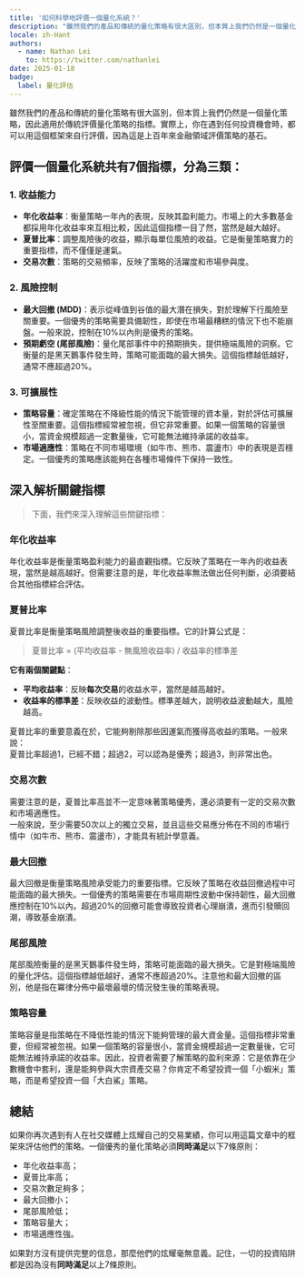 ```yaml
---
title: '如何科學地評價一個量化系統？'
description: "雖然我們的產品和傳統的量化策略有很大區別，但本質上我們仍然是一個量化策略，因此適用於傳統評價量化策略的指標。實際上，你在遇到任何投資機會時，都可以用這個框架來自行評價。"
locale: zh-Hant
authors:
  - name: Nathan Lei
    to: https://twitter.com/nathanlei
date: 2025-01-18
badge:
  label: 量化評估
---
```


雖然我們的產品和傳統的量化策略有很大區別，但本質上我們仍然是一個量化策略，因此適用於傳統評價量化策略的指標。實際上，你在遇到任何投資機會時，都可以用這個框架來自行評價，因為這是上百年來金融領域評價策略的基石。

## 評價一個量化系統共有7個指標，分為三類：

### 1. 收益能力

* **年化收益率**：衡量策略一年內的表現，反映其盈利能力。市場上的大多數基金都採用年化收益率來互相比較，因此這個指標一目了然，當然是越大越好。
* **夏普比率**：調整風險後的收益，顯示每單位風險的收益。它是衡量策略實力的重要指標，而不僅僅是運氣。
* **交易次數**：策略的交易頻率，反映了策略的活躍度和市場參與度。

### 2. 風險控制

* **最大回撤 (MDD)**：表示從峰值到谷值的最大潛在損失，對於理解下行風險至關重要。一個優秀的策略需要具備韌性，即使在市場最糟糕的情況下也不能崩盤。一般來說，控制在10%以內則是優秀的策略。
* **預期虧空 (尾部風險)**：量化尾部事件中的預期損失，提供極端風險的洞察。它衡量的是黑天鵝事件發生時，策略可能面臨的最大損失。這個指標越低越好，通常不應超過20%。

### 3. 可擴展性

* **策略容量**：確定策略在不降級性能的情況下能管理的資本量，對於評估可擴展性至關重要。這個指標經常被忽視，但它非常重要。如果一個策略的容量很小，當資金規模超過一定數量後，它可能無法維持承諾的收益率。
* **市場適應性**：策略在不同市場環境（如牛市、熊市、震盪市）中的表現是否穩定。一個優秀的策略應該能夠在各種市場條件下保持一致性。

## 深入解析關鍵指標

> 下面，我們來深入理解這些關鍵指標：

### 年化收益率

年化收益率是衡量策略盈利能力的最直觀指標。它反映了策略在一年內的收益表現，當然是越高越好。但需要注意的是，年化收益率無法做出任何判斷，必須要結合其他指標綜合評估。

### 夏普比率

夏普比率是衡量策略風險調整後收益的重要指標。它的計算公式是：

> 夏普比率 = (平均收益率 - 無風險收益率) / 收益率的標準差

**它有兩個關鍵點**：

* **平均收益率**：反映**每次交易**的收益水平，當然是越高越好。
* **收益率的標準差**：反映收益的波動性。標準差越大，說明收益波動越大，風險越高。

夏普比率的重要意義在於，它能夠剔除那些因運氣而獲得高收益的策略。一般來說：  
夏普比率超過1，已經不錯；超過2，可以認為是優秀；超過3，則非常出色。

### 交易次數

需要注意的是，夏普比率高並不一定意味著策略優秀，還必須要有一定的交易次數和市場適應性。  
一般來說，至少需要50次以上的獨立交易，並且這些交易應分佈在不同的市場行情中（如牛市、熊市、震盪市），才能具有統計學意義。

### 最大回撤

最大回撤是衡量策略風險承受能力的重要指標。它反映了策略在收益回撤過程中可能面臨的最大損失。一個優秀的策略需要在市場周期性波動中保持韌性，最大回撤應控制在10%以內。超過20%的回撤可能會導致投資者心理崩潰，進而引發贖回潮，導致基金崩潰。

### 尾部風險

尾部風險衡量的是黑天鵝事件發生時，策略可能面臨的最大損失。它是對極端風險的量化評估。這個指標越低越好，通常不應超過20%。注意他和最大回撤的區別，他是指在冪律分佈中最壞最壞的情況發生後的策略表現。

### 策略容量

策略容量是指策略在不降低性能的情況下能夠管理的最大資金量。這個指標非常重要，但經常被忽視。如果一個策略的容量很小，當資金規模超過一定數量後，它可能無法維持承諾的收益率。因此，投資者需要了解策略的盈利來源：它是依靠在少數機會中套利，還是能夠參與大宗資產交易？你肯定不希望投資一個「小蝦米」策略，而是希望投資一個「大白鯊」策略。

## 總結

如果你再次遇到有人在社交媒體上炫耀自己的交易業績，你可以用這篇文章中的框架來評估他們的策略。一個優秀的量化策略必須**同時滿足**以下7條原則：

* 年化收益率高；
* 夏普比率高；
* 交易次數足夠多；
* 最大回撤小；
* 尾部風險低；
* 策略容量大；
* 市場適應性強。

如果對方沒有提供完整的信息，那麼他們的炫耀毫無意義。記住，一切的投資陷阱都是因為沒有**同時滿足**以上7條原則。 